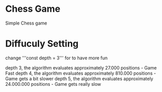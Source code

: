 # Chess Game

Simple Chess game 


# Diffuculy Setting

change  '''const depth = 3''' for to have more fun

depth 3, the algorithm evaluates approximately 27.000 positions - Game Fast
depth 4, the algorithm evaluates approximately 810.000 positions - Game gets a bit slower
depth 5, the algorithm evaluates approximately 24.000.000 positions - Game gets really slow
